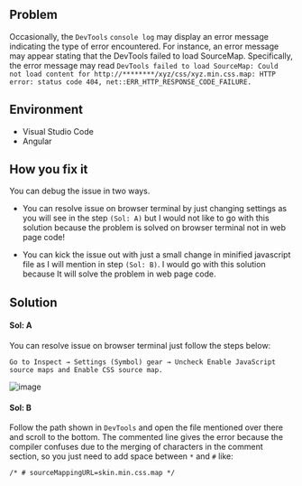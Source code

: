 ## Problem
Occasionally, the `DevTools` `console log` may display an error message indicating the type of error encountered. For instance, an error message may appear stating that the DevTools failed to load SourceMap. 
Specifically, the error message may read `DevTools failed to load SourceMap: Could not load content for http://********/xyz/css/xyz.min.css.map: HTTP error: status code 404, net::ERR_HTTP_RESPONSE_CODE_FAILURE.`

## Environment
- Visual Studio Code
- Angular

## How you fix it
You can debug the issue in two ways.

- You can resolve issue on browser terminal by just changing settings as you will see in the step `(Sol: A)` but I would not like to go with this solution because the problem is solved on browser terminal not in web page code!

- You can kick the issue out with just a small change in minified javascript file as I will mention in step `(Sol: B)`. I would go with this solution because It will solve the problem in web page code.

## Solution
#### Sol: A
You can resolve issue on browser terminal just follow the steps below:
```
Go to Inspect → Settings (Symbol) gear → Uncheck Enable JavaScript source maps and Enable CSS source map.
```
![image](https://user-images.githubusercontent.com/48677205/228214003-15d12036-880d-41cb-9680-7828c60d0f0e.png)


#### Sol: B
Follow the path shown in `DevTools` and open the file mentioned over there and scroll to the bottom. The commented line gives the error because the compiler confuses due to the merging of characters in the comment section, so you just need to add space between `*` and `#` like:
```
/* # sourceMappingURL=skin.min.css.map */
```



